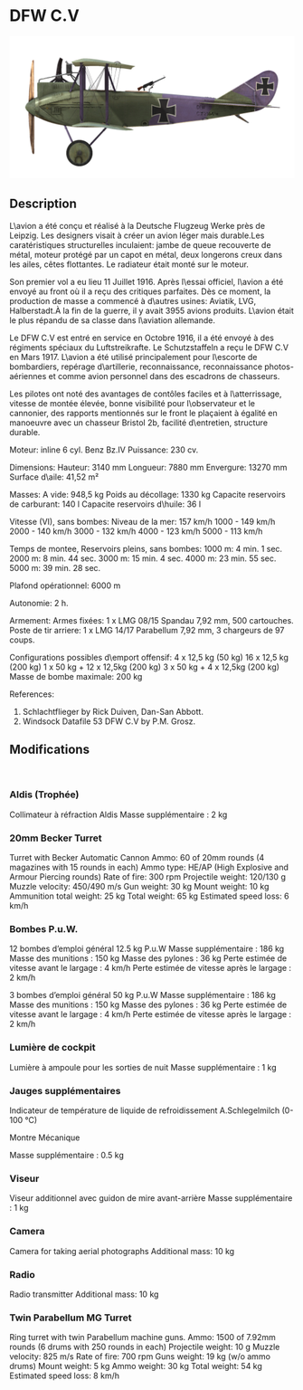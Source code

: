 ﻿# DFW C.V

![dfwc5](../images/dfwc5.png)

## Description

L\avion a été conçu et réalisé à la Deutsche Flugzeug Werke près de Leipzig. Les designers visait à créer un avion léger mais durable.Les caratéristiques structurelles inculaient: jambe de queue recouverte de métal, moteur protégé par un capot en métal, deux longerons creux dans les ailes, cêtes flottantes. Le radiateur était monté sur le moteur.

Son premier vol a eu lieu 11 Juillet 1916. Après l\essai officiel, l\avion a été envoyé au front où il a reçu des critiques parfaites. Dès ce moment, la production de masse a commencé à d\autres usines:  Aviatik,  LVG, Halberstadt.À la fin de la guerre, il y avait 3955 avions produits. L\avion était le plus répandu de sa classe dans l\aviation allemande.

Le DFW C.V est entré en service en Octobre 1916, il a été envoyé à des régiments spéciaux du Luftstreikrafte. Le Schutzstaffeln a reçu le DFW C.V en Mars 1917. L\avion a été utilisé principalement pour l\escorte de bombardiers, repérage d\artillerie, reconnaissance, reconnaissance photos-aériennes et comme avion personnel dans des escadrons de chasseurs.

Les pilotes ont noté des avantages de contôles faciles et à l\atterrissage, vitesse de montée élevée, bonne visibilité pour l\observateur et le cannonier, des rapports mentionnés sur le front le plaçaient à égalité en manoeuvre avec un chasseur Bristol 2b, facilité d\entretien, structure durable.


Moteur: inline 6 cyl. Benz Bz.IV
Puissance: 230 cv.

Dimensions:
Hauteur: 3140 mm
Longueur: 7880 mm
Envergure: 13270 mm
Surface d\aile: 41,52 m²

Masses:
A vide: 948,5 kg 
Poids au décollage: 1330 kg
Capacite reservoirs de carburant: 140 l
Capacite reservoirs d\huile: 36 l    

Vitesse (VI), sans bombes:
Niveau de la mer: 157 km/h
1000 - 149 km/h
2000 - 140 km/h
3000 - 132 km/h
4000 - 123 km/h
5000 - 113 km/h

Temps de montee, Reservoirs pleins, sans bombes:
1000 m: 4 min. 1 sec.  
2000 m: 8 min. 44 sec. 
3000 m: 15 min. 4 sec. 
4000 m: 23 min. 55 sec.
5000 m: 39 min. 28 sec.

Plafond opérationnel: 6000 m

Autonomie: 2 h.

Armement:
Armes fixées: 1 х LMG 08/15 Spandau 7,92 mm, 500 cartouches.
Poste de tir arriere: 1 х LMG 14/17 Parabellum 7,92 mm, 3 chargeurs de 97 coups.

Configurations possibles d\emport offensif:
4 x 12,5 kg (50 kg)
16 x 12,5 kg (200 kg)
1 x 50 kg + 12 x 12,5kg (200 kg)
3 x 50 kg + 4 x 12,5kg (200 kg)
Masse de bombe maximale: 200 kg

References:
1) Schlachtflieger by Rick Duiven, Dan-San Abbott.
2) Windsock Datafile 53 DFW C.V by P.M. Grosz.

## Modifications
﻿

### Aldis (Trophée)

Collimateur à réfraction Aldis
Masse supplémentaire : 2 kg
﻿

### 20mm Becker Turret

Turret with Becker Automatic Cannon
Ammo: 60 of 20mm rounds (4 magazines with 15 rounds in each)
Ammo type: HE/AP (High Explosive and Armour Piercing rounds)
Rate of fire: 300 rpm
Projectile weight: 120/130 g
Muzzle velocity: 450/490 m/s
Gun weight: 30 kg
Mount weight: 10 kg
Ammunition total weight: 25 kg
Total weight: 65 kg
Estimated speed loss: 6 km/h﻿

### Bombes P.u.W.

12 bombes d’emploi général 12.5 kg P.u.W
Masse supplémentaire : 186 kg
Masse des munitions : 150 kg
Masse des pylones : 36 kg
Perte estimée de vitesse avant le largage : 4 km/h
Perte estimée de vitesse après le largage : 2 km/h

3 bombes d’emploi général 50 kg P.u.W
Masse supplémentaire : 186 kg
Masse des munitions : 150 kg
Masse des pylones : 36 kg
Perte estimée de vitesse avant le largage : 4 km/h
Perte estimée de vitesse après le largage : 2 km/h﻿

### Lumière de cockpit

Lumière à ampoule pour les sorties de nuit
Masse supplémentaire : 1 kg
﻿

### Jauges supplémentaires

Indicateur de température de liquide de refroidissement A.Schlegelmilch (0-100 °C)

Montre Mécanique

Masse supplémentaire : 0.5 kg﻿

### Viseur

Viseur additionnel avec guidon de mire avant-arrière
Masse supplémentaire : 1 kg
﻿

### Camera

Camera for taking aerial photographs
Additional mass: 10 kg
﻿

### Radio

Radio transmitter
Additional mass: 10 kg﻿

### Twin Parabellum MG Turret

Ring turret with twin Parabellum machine guns.
Ammo: 1500 of 7.92mm rounds (6 drums with 250 rounds in each)
Projectile weight: 10 g
Muzzle velocity: 825 m/s
Rate of fire: 700 rpm
Guns weight: 19 kg (w/o ammo drums)
Mount weight: 5 kg
Ammo weight: 30 kg
Total weight: 54 kg
Estimated speed loss: 8 km/h